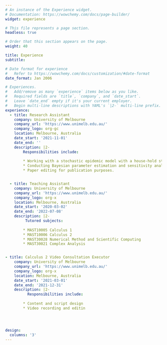 ```yaml
---
# An instance of the Experience widget.
# Documentation: https://wowchemy.com/docs/page-builder/
widget: experience

# This file represents a page section.
headless: true

# Order that this section appears on the page.
weight: 40

title: Experience
subtitle:

# Date format for experience
#   Refer to https://wowchemy.com/docs/customization/#date-format
date_format: Jan 2006

# Experiences.
#   Add/remove as many `experience` items below as you like.
#   Required fields are `title`, `company`, and `date_start`.
#   Leave `date_end` empty if it's your current employer.
#   Begin multi-line descriptions with YAML's `|2-` multi-line prefix.
experience:
  - title: Research Assistant
    company: University of Melbourne
    company_url: 'https://www.unimelb.edu.au/'
    company_logo: org-gc
    location: Melbourne, Australia
    date_start: '2021-11-01'
    date_end: ''
    description: |2-
        Responsibilities include:
        
        * Working with a stochastic epidemic model with a house-hold structure to simulate influenza dynamics
        * Conducting Bayesian parameter estimation and sensitivity analysis based on multiple sources of data
        * Paper editing for publication purposes.


  - title: Teaching Assistant
    company: University of Melbourne
    company_url: 'https://www.unimelb.edu.au/'
    company_logo: org-x
    location: Melbourne, Australia
    date_start: '2020-03-02'
    date_end: '2022-07-08'
    description: |2-
         Tutored subjects:
        
        * MAST10005 Calculus 1
        * MAST10006 Calculus 2
        * MAST30028 Numerical Method and Scientific Computing
        * MAST30021 Complex Analysis


- title: Calculus 2 Video Consultation Executor
    company: University of Melbourne
    company_url: 'https://www.unimelb.edu.au/'
    company_logo: org-x
    location: Melbourne, Australia
    date_start: '2021-03-01'
    date_end: '2021-12-31'
    description: |2-
          Responsibilities include:
        
        * Content and script design
        * Video recording and editin




design:
  columns: '3'
---
```

